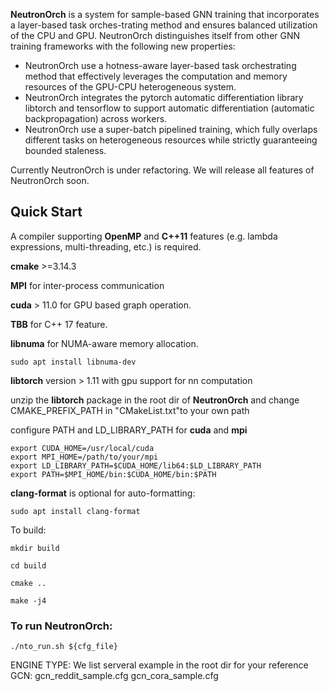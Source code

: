 **NeutronOrch** is a system for sample-based GNN training that incorporates a layer-based task orches-trating method and ensures balanced utilization of the CPU and GPU. NeutronOrch distinguishes itself from other GNN training frameworks with the following new properties:

 * NeutronOrch use a hotness-aware layer-based task orchestrating method that effectively leverages the computation and memory resources of the GPU-CPU heterogeneous system.
 * NeutronOrch integrates the pytorch automatic differentiation library libtorch and tensorflow to support automatic differentiation (automatic backpropagation) across workers. 
 * NeutronOrch use a super-batch pipelined training, which fully overlaps different tasks on heterogeneous resources while strictly guaranteeing bounded staleness.


Currently NeutronOrch is under refactoring. We will release all features of NeutronOrch soon.



## Quick Start

A compiler supporting **OpenMP** and **C++11** features (e.g. lambda expressions, multi-threading, etc.) is required.

**cmake** >=3.14.3

**MPI** for inter-process communication 

**cuda** > 11.0 for GPU based graph operation.

**TBB** for C++ 17 feature.

**libnuma** for NUMA-aware memory allocation.


```
sudo apt install libnuma-dev
```

**libtorch** version > 1.11 with gpu support for nn computation

unzip the **libtorch** package in the root dir of **NeutronOrch** and change CMAKE_PREFIX_PATH in "CMakeList.txt"to your own path


configure PATH and LD_LIBRARY_PATH for **cuda** and **mpi**
```
export CUDA_HOME=/usr/local/cuda
export MPI_HOME=/path/to/your/mpi
export LD_LIBRARY_PATH=$CUDA_HOME/lib64:$LD_LIBRARY_PATH
export PATH=$MPI_HOME/bin:$CUDA_HOME/bin:$PATH
```

**clang-format** is optional for auto-formatting: 
```shell
sudo apt install clang-format
```

To build:
```shell
mkdir build

cd build

cmake ..

make -j4
```


### To run NeutronOrch:
```
./nto_run.sh ${cfg_file} 
```

ENGINE TYPE:
We list serveral example in the root dir for your reference
GCN:
gcn_reddit_sample.cfg
gcn_cora_sample.cfg
